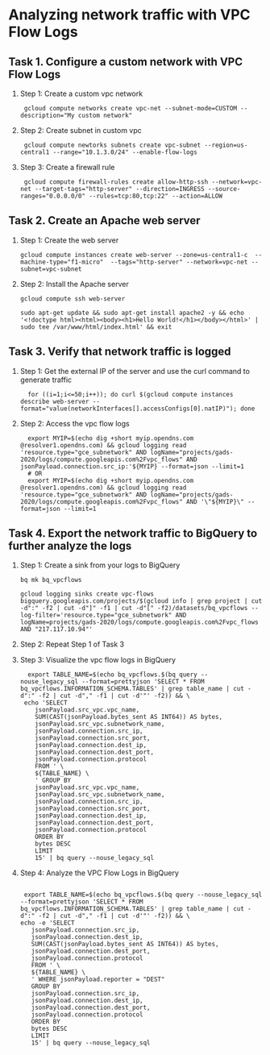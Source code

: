 # Analyzing network traffic with VPC Flow Logs 

## Task 1. Configure a custom network with VPC Flow Logs

1. Step 1: Create a custom  vpc network   

        gcloud compute networks create vpc-net --subnet-mode=CUSTOM --description="My custom network"


2. Step 2: Create subnet in custom vpc
    
        gcloud compute newtorks subnets create vpc-subnet --region=us-central1 --range="10.1.3.0/24" --enable-flow-logs


3. Step 3: Create a firewall rule
   
        gcloud compute firewall-rules create allow-http-ssh --network=vpc-net --target-tags="http-server" --direction=INGRESS --source-ranges="0.0.0.0/0" --rules=tcp:80,tcp:22" --action=ALLOW


## Task 2. Create an Apache web server

1. Step 1: Create the web server


   
       gcloud compute instances create web-server --zone=us-central1-c  --machine-type="f1-micro"  --tags="http-server" --network=vpc-net --subnet=vpc-subnet


2. Step 2: Install the Apache server


        
	   gcloud compute ssh web-server
	
	   sudo apt-get update && sudo apt-get install apache2 -y && echo '<!doctype html><html><body><h1>Hello World!</h1></body></html>' | sudo tee /var/www/html/index.html' && exit
	
	


## Task 3. Verify that network traffic is logged

1. Step 1: Get the external IP of the server and use the curl command to generate traffic


         for ((i=1;i<=50;i++)); do curl $(gcloud compute instances describe web-server --format="value(networkInterfaces[].accessConfigs[0].natIP)"); done


2. Step 2: Access the vpc flow logs

         export MYIP=$(echo dig +short myip.opendns.com @resolver1.opendns.com) && gcloud logging read 'resource.type="gce_subnetwork" AND logName="projects/gads-2020/logs/compute.googleapis.com%2Fvpc_flows" AND jsonPayload.connection.src_ip:'${MYIP} --format=json --limit=1
         # OR
         export MYIP=$(echo dig +short myip.opendns.com @resolver1.opendns.com) && gcloud logging read 'resource.type="gce_subnetwork" AND logName="projects/gads-2020/logs/compute.googleapis.com%2Fvpc_flows" AND '\"${MYIP}\" --format=json --limit=1


## Task 4. Export the network traffic to BigQuery to further analyze the logs

1. Step 1: Create a sink from your logs to BigQuery


        
	   bq mk bq_vpcflows	

	   gcloud logging sinks create vpc-flows bigquery.googleapis.com/projects/$(gcloud info | grep project | cut -d":" -f2 | cut -d"]" -f1 | cut -d"[" -f2)/datasets/bq_vpcflows --log-filter='resource.type="gce_subnetwork" AND logName=projects/gads-2020/logs/compute.googleapis.com%2Fvpc_flows AND "217.117.10.94"'
	


2. Step 2: Repeat Step 1 of Task 3

3. Step 3: Visualize the vpc flow logs in BigQuery


    ```
      export TABLE_NAME=$(echo bq_vpcflows.$(bq query --nouse_legacy_sql --format=prettyjson 'SELECT * FROM bq_vpcflows.INFORMATION_SCHEMA.TABLES' | grep table_name | cut -d":" -f2 | cut -d"," -f1 | cut -d'"' -f2)) && \
     echo 'SELECT
        jsonPayload.src_vpc.vpc_name,
        SUM(CAST(jsonPayload.bytes_sent AS INT64)) AS bytes,
        jsonPayload.src_vpc.subnetwork_name,
        jsonPayload.connection.src_ip,
        jsonPayload.connection.src_port,
        jsonPayload.connection.dest_ip,
        jsonPayload.connection.dest_port,
        jsonPayload.connection.protocol
        FROM ' \
        ${TABLE_NAME} \
        ' GROUP BY
        jsonPayload.src_vpc.vpc_name,
        jsonPayload.src_vpc.subnetwork_name,
        jsonPayload.connection.src_ip,
        jsonPayload.connection.src_port,
        jsonPayload.connection.dest_ip,
        jsonPayload.connection.dest_port,
        jsonPayload.connection.protocol
        ORDER BY
        bytes DESC
        LIMIT
        15' | bq query --nouse_legacy_sql

   ```


4. Step 4: Analyze the VPC Flow Logs in BigQuery



   ```

    export TABLE_NAME=$(echo bq_vpcflows.$(bq query --nouse_legacy_sql --format=prettyjson 'SELECT * FROM bq_vpcflows.INFORMATION_SCHEMA.TABLES' | grep table_name | cut -d":" -f2 | cut -d"," -f1 | cut -d'"' -f2)) && \
   echo -e 'SELECT
      jsonPayload.connection.src_ip,
      jsonPayload.connection.dest_ip,
      SUM(CAST(jsonPayload.bytes_sent AS INT64)) AS bytes,
      jsonPayload.connection.dest_port,
      jsonPayload.connection.protocol
      FROM ' \
      ${TABLE_NAME} \
      ' WHERE jsonPayload.reporter = "DEST"
      GROUP BY
      jsonPayload.connection.src_ip,
      jsonPayload.connection.dest_ip,
      jsonPayload.connection.dest_port,
      jsonPayload.connection.protocol
      ORDER BY
      bytes DESC
      LIMIT
      15' | bq query --nouse_legacy_sql

  ```
